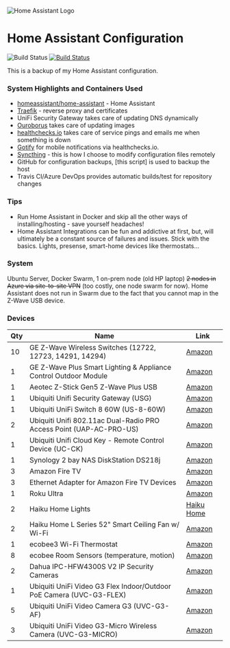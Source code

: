 ![Home Assistant Logo](https://upload.wikimedia.org/wikipedia/commons/thumb/6/6e/Home_Assistant_Logo.svg/240px-Home_Assistant_Logo.svg.png)

# Home Assistant Configuration

![Build Status](https://travis-ci.org/joe-scalise/HomeAssistantConfig.svg?branch=master) [![Build Status](https://dev.azure.com/joescalise/HomeAssistant/_apis/build/status/joe-scalise.HomeAssistantConfig?branchName=local-changes)](https://dev.azure.com/joescalise/HomeAssistant/_build/latest?definitionId=1?branchName=local-changes)

This is a backup of my Home Assistant configuration.

### System Highlights and Containers Used

* [homeassistant/home-assistant](https://hub.docker.com/r/homeassistant/home-assistant/) - Home Assistant
* [Traefik](https://hub.docker.com/r/_/traefik/) - reverse proxy and certificates
* UniFi Security Gateway takes care of updating DNS dynamically
* [Ouroborus](https://hub.docker.com/r/pyouroboros/ouroboros) takes care of updating images
* [healthchecks.io](https://healthchecks.io/) takes care of service pings and emails me when something is down
* [Gotify](https://hub.docker.com/r/gotify/server) for mobile notifications via healthchecks.io.
* [Syncthing](https://hub.docker.com/r/linuxserver/syncthing/) - this is how I choose to modify configuration files remotely
* GitHub for configuration backups, [this script] is used to backup the host
* Travis CI/Azure DevOps provides automatic builds/test for repository changes

### Tips

* Run Home Assistant in Docker and skip all the other ways of installing/hosting - save yourself headaches!
* Home Assistant Integrations can be fun and addictive at first, but, will ultimately be a constant source of failures and issues.  Stick with the basics.  Lights, presense, smart-home devices like thermostats...

### System

Ubuntu Server, Docker Swarm, 1 on-prem node (old HP laptop) ~~2 nodes in Azure via site-to-site VPN~~ (too costly, one node swarm for now).  Home Assistant does not run in Swarm due to the fact that you cannot map in the Z-Wave USB device.

### Devices

| Qty   | Name                                                  | Link |
| ----- | ----------------------------------------------------- | ---- |
| 10 | GE Z-Wave Wireless Switches (12722, 12723, 14291, 14294) | [Amazon](https://amzn.to/2XmCIb2) |
| 1 | GE Z-Wave Plus Smart Lighting & Appliance Control Outdoor Module | [Amazon](https://amzn.to/32Nk1yf) |
| 1 | Aeotec Z-Stick Gen5 Z-Wave Plus USB | [Amazon](https://amzn.to/32NZ5qS) |
| 1 | Ubiquiti Unifi Security Gateway (USG) | [Amazon](https://amzn.to/2CM7HUd) |
| 1 | Ubiquiti UniFi Switch 8 60W (US-8-60W) | [Amazon](https://amzn.to/374BpSp) |
| 2 | Ubiquiti Unifi 802.11ac Dual-Radio PRO Access Point (UAP-AC-PRO-US)| [Amazon](https://amzn.to/2KkbsnZ) |
| 1 | Ubiquiti Unifi Cloud Key - Remote Control Device (UC-CK)| [Amazon](https://amzn.to/2CIQBqz) |
| 1 | Synology 2 bay NAS DiskStation DS218j | [Amazon](https://amzn.to/2KhXxiv) |
| 3 | Amazon Fire TV  | [Amazon](https://amzn.to/33RzoH6) |
| 3 | Ethernet Adapter for Amazon Fire TV Devices | [Amazon](https://amzn.to/2pitaB5) |
| 1 | Roku Ultra  | [Amazon](https://amzn.to/2QqCgXw) |
| 2 | Haiku Home Lights | [Haiku Home](https://www.haikuhome.com/) |
| 2 | Haiku Home L Series 52" Smart Ceiling Fan w/ Wi-Fi | [Amazon](https://amzn.to/2rLd3Nr) |
| 1 | ecobee3 Wi-Fi Thermostat | [Amazon](https://amzn.to/2Oh3Gwo) |
| 8 | ecobee Room Sensors (temperature, motion) | [Amazon](https://amzn.to/2CKC4dQ) |
| 2 | Dahua IPC-HFW4300S V2 IP Security Cameras | [Amazon](https://amzn.to/2rLJBqz) |
| 1 | Ubiquiti UniFi Video G3 Flex Indoor/Outdoor PoE Camera (UVC-G3-FLEX) | [Amazon](https://amzn.to/2NKBCm2) |
| 5 | Ubiquiti UniFi Video Camera G3 (UVC-G3-AF) | [Amazon](https://amzn.to/33MdTaI) |
| 3 | Ubiquiti UniFi Video G3-Micro Wireless Camera (UVC-G3-MICRO)| [Amazon](https://amzn.to/357a2Fl) |
